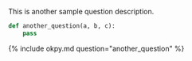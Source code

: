 This is another sample question description.

```python
def another_question(a, b, c):
    pass
```

{% include okpy.md question="another_question" %}
